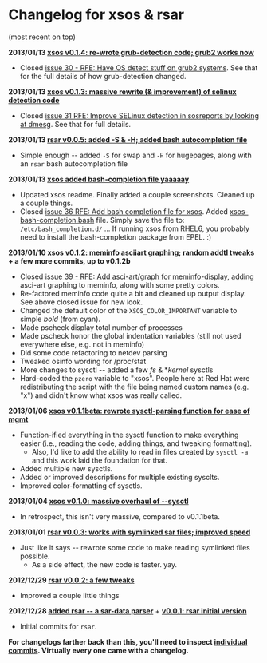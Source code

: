 Changelog for xsos & rsar
===================================================
(most recent on top)

**2013/01/13 [xsos v0.1.4: re-wrote grub-detection code; grub2 works now](https://github.com/ryran/xsos/commit/ce9544b53116a2d54c2973de1d009cb82ea6e73f)**

* Closed [issue 30 - RFE: Have OS detect stuff on grub2 systems](https://github.com/ryran/xsos/issues/30). See that for the full details of how grub-detection changed.

  
**2013/01/13 [xsos v0.1.3: massive rewrite (& improvement) of selinux detection code](https://github.com/ryran/xsos/commit/f31adecbc46ea74656c2591b3439be3292abb3b4)**

* Closed [issue 31 RFE: Improve SELinux detection in sosreports by looking at dmesg](https://github.com/ryran/xsos/issues/31#issuecomment-12200458). See that for full details.


**2013/01/13 [rsar v0.0.5: added -S & -H; added bash autocompletion file](https://github.com/ryran/xsos/commit/8cde66eb1920f7b02bc7bf12a3672c8dbee630c0)**

* Simple enough -- added `-S` for swap and `-H` for hugepages, along with an `rsar` bash autocompletion file


**2013/01/13 [xsos added bash-completion file yaaaaay](https://github.com/ryran/xsos/commit/8bb6da0fd2018f5667e4d35321d27fdcc8eff198)**

* Updated xsos readme. Finally added a couple screenshots. Cleaned up a couple things.
* Closed [issue 36 RFE: Add bash completion file for xsos](https://github.com/ryran/xsos/issues/36). Added [xsos-bash-completion.bash](https://github.com/ryran/xsos/blob/master/xsos-bash-completion.bash) file. Simply save the file to: `/etc/bash_completion.d/` ... If running xsos from RHEL6, you probably need to install the bash-completion package from EPEL. :)


**2013/01/10 [xsos v0.1.2: meminfo asciiart graphing; random addtl tweaks](https://github.com/ryran/xsos/commit/19d86482afa109d0e797ee5765523eff1315367f) + a few more commits, up to v0.1.2b**

* Closed [issue 39 - RFE: Add asci-art/graph for meminfo-display](https://github.com/ryran/xsos/issues/39), adding asci-art graphing to meminfo, along with some pretty colors.
* Re-factored meminfo code quite a bit and cleaned up output display. See above closed issue for new look.
* Changed the default color of the `XSOS_COLOR_IMPORTANT` variable to simple *bold* (from cyan).
* Made pscheck display total number of processes
* Made pscheck honor the global indentation variables (still not used everywhere else, e.g. not in meminfo)
* Did some code refactoring to netdev parsing
* Tweaked osinfo wording for /proc/stat
* More changes to sysctl -- added a few *fs* & **kernel* sysctls
* Hard-coded the `pzero` variable to "xsos". People here at Red Hat were redistributing the script with the file being named custom names (e.g. "x") and didn't know what xsos was really called.


**2013/01/06 [xsos v0.1.1beta: rewrote sysctl-parsing function for ease of mgmt](https://github.com/ryran/xsos/commit/63d4568e42115949287db992fa23a1c3393b07ff)**

* Function-ified everything in the sysctl function to make everything easier (i.e., reading the code, adding things, and tweaking formatting).
  * Also, I'd like to add the ability to read in files created by `sysctl -a` and this work laid the foundation for that.
* Added multiple new sysctls.
* Added or improved descriptions for multiple existing sysclts.
* Improved color-formatting of sysctls.


**2013/01/04 [xsos v0.1.0: massive overhaul of --sysctl](https://github.com/ryran/xsos/commit/8239234042beb79bfb5eb0b25879c60421d16123)**

* In retrospect, this isn't very massive, compared to v0.1.1beta.


**2013/01/01 [rsar v0.0.3: works with symlinked sar files; improved speed](https://github.com/ryran/xsos/commit/0231a862a20679ea69c52f36e18d8313b5a02e6a)**

* Just like it says -- rewrote some code to make reading symlinked files possible.
  * As a side effect, the new code is faster. yay.
  
  
**2012/12/29 [rsar v0.0.2: a few tweaks](https://github.com/ryran/xsos/commit/1e7bb7df16a9714108c2204966daea20b8635abe)**

* Improved a couple little things


**2012/12/28 [added rsar -- a sar-data parser](https://github.com/ryran/xsos/commit/528830aa78dde2a0772d7166768ad5e295bc71ac)** + **[v0.0.1: rsar initial version](https://github.com/ryran/xsos/commit/36559f93f4025d0259722ec86ab1bd595c66d8a7)**

* Initial commits for `rsar`.


**For changelogs farther back than this, you'll need to inspect [individual commits](https://github.com/ryran/xsos/commits/master). Virtually every one came with a changelog.**

